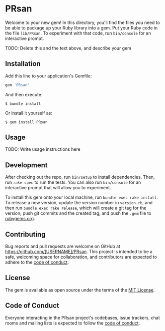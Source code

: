 # PRsan

Welcome to your new gem! In this directory, you'll find the files you need to be able to package up your Ruby library into a gem. Put your Ruby code in the file `lib/PRsan`. To experiment with that code, run `bin/console` for an interactive prompt.

TODO: Delete this and the text above, and describe your gem

## Installation

Add this line to your application's Gemfile:

```ruby
gem 'PRsan'
```

And then execute:

    $ bundle install

Or install it yourself as:

    $ gem install PRsan

## Usage

TODO: Write usage instructions here

## Development

After checking out the repo, run `bin/setup` to install dependencies. Then, run `rake spec` to run the tests. You can also run `bin/console` for an interactive prompt that will allow you to experiment.

To install this gem onto your local machine, run `bundle exec rake install`. To release a new version, update the version number in `version.rb`, and then run `bundle exec rake release`, which will create a git tag for the version, push git commits and the created tag, and push the `.gem` file to [rubygems.org](https://rubygems.org).

## Contributing

Bug reports and pull requests are welcome on GitHub at https://github.com/[USERNAME]/PRsan. This project is intended to be a safe, welcoming space for collaboration, and contributors are expected to adhere to the [code of conduct](https://github.com/[USERNAME]/PRsan/blob/master/CODE_OF_CONDUCT.md).

## License

The gem is available as open source under the terms of the [MIT License](https://opensource.org/licenses/MIT).

## Code of Conduct

Everyone interacting in the PRsan project's codebases, issue trackers, chat rooms and mailing lists is expected to follow the [code of conduct](https://github.com/[USERNAME]/PRsan/blob/master/CODE_OF_CONDUCT.md).
